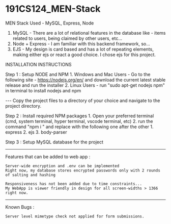 # 191CS124_MEN-Stack
MEN Stack Used - MySQL, Express, Node
  1. MySQL - There are a lot of relational features in the database like - items related to users, being claimed by other
     users, etc...
  2. Node + Express - I am familiar with this backend framework, so...
  3. EJS - My design is card based and has a lot of repeating elements, making either ejs or react a good choice.
     I chose ejs for this project.

INSTALLATION INSTRUCTIONS

  Step 1 : Setup NODE and NPM
    1. Windows and Mac Users - Go to the following site - https://nodejs.org/en/ and download the current latest stable release and run the installer
    2. Linux Users - run "sudo apt-get nodejs npm" in terminal to install nodejs and npm

  --- Copy the project files to a directory of your choice and navigate to the project directory.

  Step 2 : Install required NPM packages
    1. Open your preferred terminal (cmd, system terminal, hyper terminal, vscode terminal, etc)
    2. run the command "npm i <package name>" and replace <package name> with the following one after the other
        1. express
        2. ejs
        3. body-parser

  Step 3 : Setup MySQL database for the project

-----------------------------------------

Features that can be added to web app : 

    Server-wide encryption and .env can be implemented
    Right now, my database stores encrypted passwords only with 2 rounds of salting and hashing

    Responsiveness has not been added due to time constraints...
    My WebApp is viewer friendly in design for all screen-widths > 1366 right now.

-----------------------------------------

Known Bugs : 

    Server level mimetype check not applied for form submissions.

